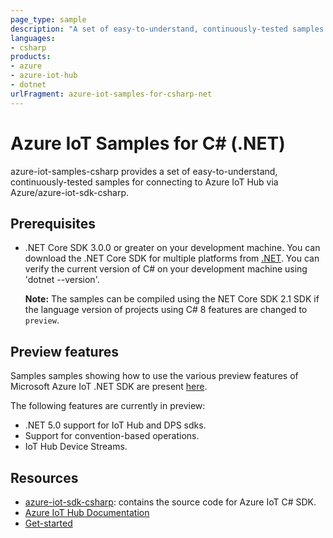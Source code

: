 ```yaml
---
page_type: sample
description: "A set of easy-to-understand, continuously-tested samples for connecting to Azure IoT Hub."
languages:
- csharp
products:
- azure
- azure-iot-hub
- dotnet
urlFragment: azure-iot-samples-for-csharp-net
---
```


# Azure IoT Samples for C# (.NET)

azure-iot-samples-csharp provides a set of easy-to-understand, continuously-tested samples for connecting to Azure IoT Hub via Azure/azure-iot-sdk-csharp.

## Prerequisites

- .NET Core SDK 3.0.0 or greater on your development machine.  You can download the .NET Core SDK for multiple platforms from [.NET](https://www.microsoft.com/net/download/all).  You can verify the current version of C# on your development machine using 'dotnet --version'.

  **Note:** The samples can be compiled using the NET Core SDK 2.1 SDK if the language version of projects using C# 8 features are changed to `preview`.

## Preview features

Samples samples showing how to use the various preview features of Microsoft Azure IoT .NET SDK are present [here](https://github.com/Azure-Samples/azure-iot-samples-csharp/tree/preview).

The following features are currently in preview:
- .NET 5.0 support for IoT Hub and DPS sdks.
- Support for convention-based operations.
- IoT Hub Device Streams.

## Resources

- [azure-iot-sdk-csharp](https://github.com/Azure/azure-iot-sdk-csharp): contains the source code for Azure IoT C# SDK.
- [Azure IoT Hub Documentation](https://docs.microsoft.com/azure/iot-hub/)
- [Get-started](https://docs.microsoft.com/azure/iot-hub/quickstart-send-telemetry-dotnet)
